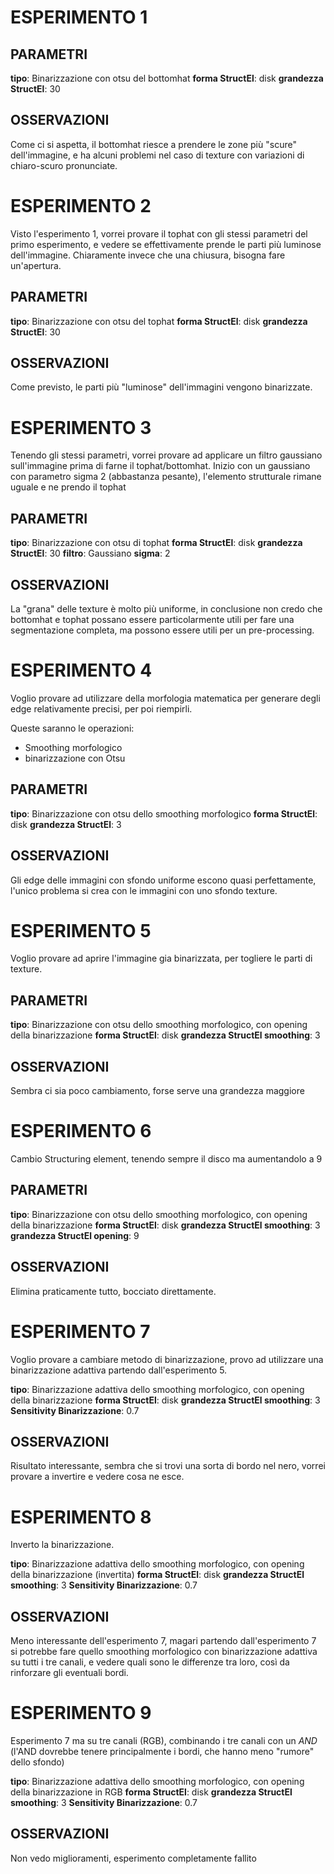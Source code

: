 # ESPERIMENTO 1

## PARAMETRI
**tipo**: Binarizzazione con otsu del bottomhat
**forma StructEl**: disk
**grandezza StructEl**: 30

## OSSERVAZIONI
Come ci si aspetta, il bottomhat riesce a prendere le zone più "scure" dell'immagine, e ha alcuni problemi nel caso di texture con variazioni di chiaro-scuro pronunciate.

# ESPERIMENTO 2

Visto l'esperimento 1, vorrei provare il tophat con gli stessi parametri del primo esperimento, e vedere se effettivamente prende le parti più luminose dell'immagine.
Chiaramente invece che una chiusura, bisogna fare un'apertura.

## PARAMETRI
**tipo**: Binarizzazione con otsu del tophat
**forma StructEl**: disk
**grandezza StructEl**: 30

## OSSERVAZIONI
Come previsto, le parti più "luminose" dell'immagini vengono binarizzate.

# ESPERIMENTO 3
Tenendo gli stessi parametri, vorrei provare ad applicare un filtro gaussiano sull'immagine prima di farne il tophat/bottomhat.
Inizio con un gaussiano con parametro sigma 2 (abbastanza pesante), l'elemento strutturale rimane uguale e ne prendo il tophat

## PARAMETRI
**tipo**: Binarizzazione con otsu di tophat
**forma StructEl**: disk
**grandezza StructEl**: 30
**filtro**: Gaussiano
**sigma**: 2

## OSSERVAZIONI
La "grana" delle texture è molto più uniforme, in conclusione non credo che bottomhat e tophat possano essere particolarmente utili per fare una segmentazione completa, ma possono essere utili per un pre-processing.


# ESPERIMENTO 4
Voglio provare ad utilizzare della morfologia matematica per generare degli edge relativamente precisi, per poi riempirli.

Queste saranno le operazioni:
- Smoothing morfologico
- binarizzazione con Otsu

## PARAMETRI
**tipo**: Binarizzazione con otsu dello smoothing morfologico
**forma StructEl**: disk
**grandezza StructEl**: 3

## OSSERVAZIONI

Gli edge delle immagini con sfondo uniforme escono quasi perfettamente, l'unico problema si crea con le immagini con uno sfondo texture.


# ESPERIMENTO 5

Voglio provare ad aprire l'immagine gia binarizzata, per togliere le parti di texture.

## PARAMETRI
**tipo**: Binarizzazione con otsu dello smoothing morfologico, con opening della binarizzazione
**forma StructEl**: disk
**grandezza StructEl smoothing**: 3

## OSSERVAZIONI

Sembra ci sia poco cambiamento, forse serve una grandezza maggiore

# ESPERIMENTO 6

Cambio Structuring element, tenendo sempre il disco ma aumentandolo a 9

## PARAMETRI
**tipo**: Binarizzazione con otsu dello smoothing morfologico, con opening della binarizzazione
**forma StructEl**: disk
**grandezza StructEl smoothing**: 3
**grandezza StructEl opening**: 9

## OSSERVAZIONI

Elimina praticamente tutto, bocciato direttamente.

# ESPERIMENTO 7

Voglio provare a cambiare metodo di binarizzazione, provo ad utilizzare una binarizzazione adattiva partendo dall'esperimento 5.

**tipo**: Binarizzazione adattiva dello smoothing morfologico, con opening della binarizzazione
**forma StructEl**: disk
**grandezza StructEl smoothing**: 3
**Sensitivity Binarizzazione**: 0.7

## OSSERVAZIONI

Risultato interessante, sembra che si trovi una sorta di bordo nel nero, vorrei provare a invertire e vedere cosa ne esce.

# ESPERIMENTO 8

Inverto la binarizzazione.

**tipo**: Binarizzazione adattiva dello smoothing morfologico, con opening della binarizzazione (invertita)
**forma StructEl**: disk
**grandezza StructEl smoothing**: 3
**Sensitivity Binarizzazione**: 0.7

## OSSERVAZIONI

Meno interessante dell'esperimento 7, magari partendo dall'esperimento 7 si potrebbe fare quello smoothing morfologico con binarizzazione adattiva su tutti i tre canali, e vedere quali sono le differenze tra loro, così da rinforzare gli eventuali bordi.

# ESPERIMENTO 9
Esperimento 7 ma su tre canali (RGB), combinando i tre canali con un *AND* (l'AND dovrebbe tenere principalmente i bordi, che hanno meno "rumore" dello sfondo)

**tipo**: Binarizzazione adattiva dello smoothing morfologico, con opening della binarizzazione in RGB
**forma StructEl**: disk
**grandezza StructEl smoothing**: 3
**Sensitivity Binarizzazione**: 0.7

## OSSERVAZIONI
Non vedo miglioramenti, esperimento completamente fallito